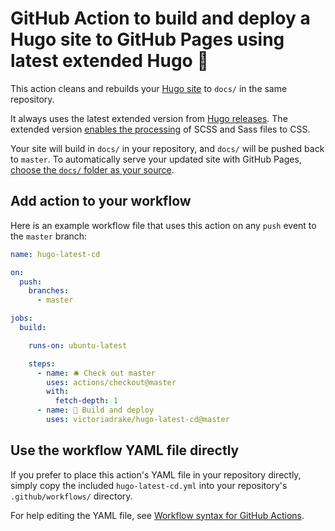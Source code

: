 # GitHub Action to build and deploy a Hugo site to GitHub Pages using latest extended Hugo 🚀

This action cleans and rebuilds your [Hugo site](https://gohugo.io/) to `docs/` in the same repository.

It always uses the latest extended version from [Hugo releases](https://github.com/gohugoio/hugo/releases). The extended version [enables the processing](https://gohugo.io/troubleshooting/faq/#i-get-tocss--this-feature-is-not-available-in-your-current-hugo-version) of SCSS and Sass files to CSS.

Your site will build in `docs/` in your repository, and `docs/` will be pushed back to `master`. To automatically serve your updated site with GitHub Pages, [choose the `docs/` folder as your source](https://help.github.com/en/github/working-with-github-pages/configuring-a-publishing-source-for-your-github-pages-site).

## Add action to your workflow

Here is an example workflow file that uses this action on any `push` event to the `master` branch:

```yml
name: hugo-latest-cd

on:
  push:
    branches:
      - master

jobs:
  build:

    runs-on: ubuntu-latest

    steps:
      - name: 🛎 Check out master
        uses: actions/checkout@master
        with:
          fetch-depth: 1
      - name: 🚀 Build and deploy
        uses: victoriadrake/hugo-latest-cd@master
```

## Use the workflow YAML file directly

If you prefer to place this action's YAML file in your repository directly, simply copy the included `hugo-latest-cd.yml` into your repository's `.github/workflows/` directory.

For help editing the YAML file, see [Workflow syntax for GitHub Actions](https://help.github.com/en/actions/automating-your-workflow-with-github-actions/workflow-syntax-for-github-actions).
